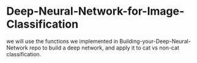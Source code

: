 # Deep-Neural-Network-for-Image-Classification
we will use the functions we implemented in Building-your-Deep-Neural-Network repo to build a deep network, and apply it to cat vs non-cat classification.
